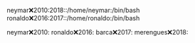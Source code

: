 neymar:x:2010:2018::/home/neymar:/bin/bash
ronaldo:x:2016:2017::/home/ronaldo:/bin/bash

neymar:x:2010:
ronaldo:x:2016:
barca:x:2017:
merengues:x:2018:
